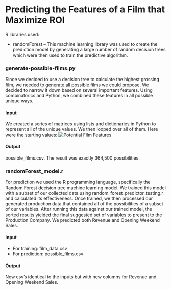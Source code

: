 # Predicting the Features of a Film that Maximize ROI

R libraries used:
+	randomForest – This machine learning library was used to create the prediction model by generating a large number of random decision trees which were then used to train the predictive algorithm.

### generate-possible-films.py
Since we decided to use a decision tree to calculate the highest grossing film, we needed to generate all possible films we could propose. We decided to narrow it down based on several important features. Using combinatorics and Python, we combined these features in all possible unique ways.

#### Input
We created a series of matrices using lists and dictionaries in Python to represent all of the unique values. We then looped over all of them. Here were the starting values:
![Potential Film Features](https://github.com/praeducer/big-data-analytics-for-competitive-advantage/blob/master/prediction/data/input/PotentialFilmFeatures.PNG "Potential Film Features")

#### Output
possible_films.csv. The result was exactly 364,500 possibilities. 

### randomForest_model.r
For prediction we used the R programming language, specifically the Random Forest decision tree machine learning model.  We trained this model with a subset of our collected data using random_forest_predictor_testing.r and calculated its effectiveness. Once trained, we then processed our generated production data that contained all of the possibilities of a subset of our variables.  After running this data against our trained model, the sorted results yielded the final suggested set of variables to present to the Production Company. We predicted both Revenue and Opening Weekend Sales.

#### Input
+ For training: film_data.csv
+ For prediction: possible_films.csv

#### Output
New csv’s identical to the inputs but with new columns for Revenue and Opening Weekend Sales.

